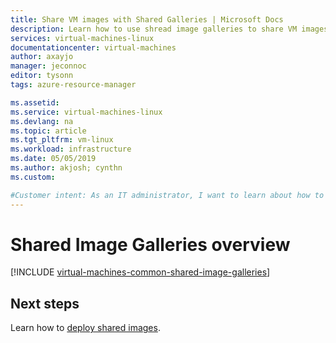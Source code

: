 ```yaml
---
title: Share VM images with Shared Galleries | Microsoft Docs
description: Learn how to use shread image galleries to share VM images across your organization.
services: virtual-machines-linux
documentationcenter: virtual-machines
author: axayjo
manager: jeconnoc
editor: tysonn
tags: azure-resource-manager

ms.assetid: 
ms.service: virtual-machines-linux
ms.devlang: na
ms.topic: article
ms.tgt_pltfrm: vm-linux
ms.workload: infrastructure
ms.date: 05/05/2019
ms.author: akjosh; cynthn
ms.custom: 

#Customer intent: As an IT administrator, I want to learn about how to create shared VM images to minimize the number of post-deployment configuration tasks.
---
```




# Shared Image Galleries overview

[!INCLUDE [virtual-machines-common-shared-image-galleries](../../../includes/virtual-machines-common-shared-image-galleries.md)]


## Next steps

Learn how to [deploy shared images](shared-images.md).